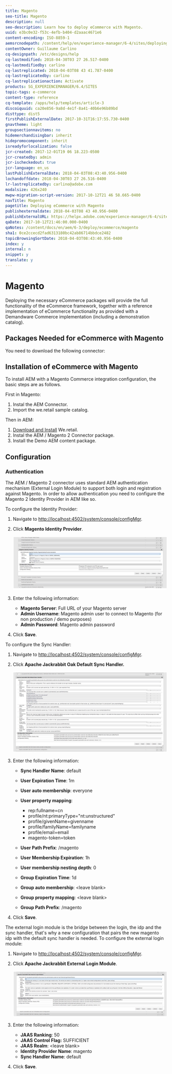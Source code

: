 ```yaml
---
title: Magento
seo-title: Magento
description: null
seo-description: Learn how to deploy eCommerce with Magento.
uuid: e3bc0e32-f53c-4efb-b404-d2aaac4671e6
content-encoding: ISO-8859-1
aemsrcnodepath: /content/help/en/experience-manager/6-4/sites/deploying/using/magento
contentOwner: Guillaume Carlino
cq-designpath: /etc/designs/help
cq-lastmodified: 2018-04-30T03 27 26.517-0400
cq-lastmodifiedby: carlino
cq-lastreplicated: 2018-04-03T08 43 41.787-0400
cq-lastreplicatedby: carlino
cq-lastreplicationaction: Activate
products: SG_EXPERIENCEMANAGER/6.4/SITES
topic-tags: e-commerce
content-type: reference
cq-template: /apps/help/templates/article-3
discoiquuid: ca20e856-9a8d-4e1f-8a41-40b6e96b89bd
disttype: dist5
firstPublishExternalDate: 2017-10-31T16:17:55.730-0400
gnavtheme: light
groupsectionnavitems: no
hidemerchandisingbar: inherit
hidepromocomponent: inherit
isreadyforlocalization: false
jcr-created: 2017-12-01T19 06 18.223-0500
jcr-createdby: admin
jcr-ischeckedout: true
jcr-language: en_us
lastPublishExternalDate: 2018-04-03T08:43:40.956-0400
lochandoffdate: 2018-04-30T03 27 26.516-0400
lr-lastreplicatedby: carlino@adobe.com
modalsize: 426x240
mwpw-migration-script-version: 2017-10-12T21 46 58.665-0400
navTitle: Magento
pagetitle: Deploying eCommerce with Magento
publishexternaldate: 2018-04-03T08 43 40.956-0400
publishExternalURL: https://helpx.adobe.com/experience-manager/6-4/sites/deploying/using/magento.html
qaDate: 2017-10-12T21:46:00.000-0400
qaNotes: /content/docs/en/aem/6-3/deploy/ecommerce/magento
sha1: 0ce2ccecd2fad6313180bc42ab86714bbdce2482
topicBrowsingSortDate: 2018-04-03T08:43:40.956-0400
index: y
internal: n
snippet: y
translate: y
---
```


# Magento

Deploying the necessary eCommerce packages will provide the full functionality of the eCommerce framework, together with a reference implementation of eCommerce functionality as provided with a Demandware Commerce implementation (including a demonstration catalog).

## Packages Needed for eCommerce with Magento
You need to download the following connector:

## Installation of eCommerce with Magento
To install AEM with a Magento Commerce integration configuration, the basic steps are as follows.

First in Magento:

1. Instal the AEM Connector.
1. Import the we.retail sample catalog.

Then in AEM:

1. [Download and Install](https://github.com/Adobe-Marketing-Cloud/aem-sample-we-retail/releases) We.retail.
1. Instal the AEM / Magento 2 Connector package.
1. Install the Demo AEM content package.

## Configuration

### Authentication
The AEM / Magento 2 connector uses standard AEM authentication mechanism (External Login Module) to support both login and registration against Magento. In order to allow authentication you need to configure the Magento 2 Identity Provider in AEM like so.

To configure the Identity Provider:

1. Navigate to [http://localhost:4502/system/console/configMgr](http://localhost:4502/system/console/configMgr).
1. Click **Magento Identity Provider**.

   ![](assets/magento/chlimage_1.jpeg)

1. Enter the following information:

    * **Magento Server**: Full URL of your Magento server 
    * **Admin Username**: Magento admin user to connect to Magento (for non production / demo purposes) 
    * **Admin Password**: Magento admin password

1. Click **Save**.

To configure the Sync Handler:

1. Navigate to [http://localhost:4502/system/console/configMgr](http://localhost:4502/system/console/configMgr).
1. Click **Apache Jackrabbit Oak Default Sync Handler.**

   ![](assets/magento/chlimage_1-1.jpeg)

1. Enter the following information:

    * **Sync Handler Name**: default
    * **User Expiration Time**: 1m
    * **User auto membership**: everyone
    * **User property mapping**:

        * rep:fullname=cn
        * profile/nt:primaryType="nt:unstructured"
        * profile/givenName=givenname
        * profile/familyName=familyname
        * profile/email=email
        * magento-token=token

    * **User Path Prefix**: /magento
    * **User Membership Expiration**: 1h
    * **User membership nesting depth**: 0
    * **Group Expiration Time**: 1d
    * **Group auto membership**: &lt;leave blank&gt;
    * **Group property mapping**: &lt;leave blank&gt;
    * **Group Path Prefix**: /magento

1. Click **Save**.

The external login module is the bridge between the login, the idp and the sync handler, that's why a new configuration that pairs the new magento idp with the default sync handler is needed. To configure the external login module:

1. Navigate to [http://localhost:4502/system/console/configMgr](http://localhost:4502/system/console/configMgr).
1. Click **Apache Jackrabbit External Login Module**.

   ![](assets/magento/chlimage_1-2.jpeg)

1. Enter the following information:

    * **JAAS Ranking**: 50
    * **JAAS Control Flag:** SUFFICIENT
    * **JAAS Realm**: &lt;leave blank&gt;
    * **Identity Provider Name**: magento
    * **Sync Handler Name**: default

1. Click **Save**.


